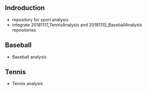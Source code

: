 ## Indroduction
- repository for sport analysis
- integrate 20181117_TennisAnalysis and 20181110_BaseballAnalysis repositories

## Baseball
- Baseball analysis

## Tennis
- Tennis analysis
